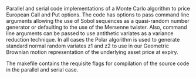 Parallel and serial code implementations of a Monte Carlo algorithm to price European Call and Put options. The code has options to pass command line arguments allowing the use of Sobol sequences as a quasi-random number generator or defaulting to the use of the Mersenne twister. Also, command line arguments can be passed to use antithetic variates as a variance reduction technique. In all cases the Polar algorithm is used to generate standard normal random variates z1 and z2 to use in our Geometric Brownian motion representation of the underlying asset price at expiry.

The makefile contains the requisite flags for compilation of the source code in the parallel and serial case.
